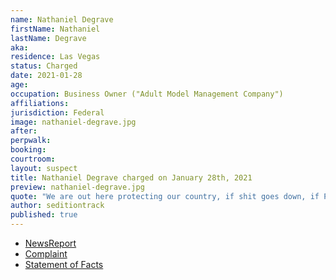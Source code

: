 ```yaml
---
name: Nathaniel Degrave
firstName: Nathaniel
lastName: Degrave
aka:
residence: Las Vegas
status: Charged
date: 2021-01-28
age:
occupation: Business Owner ("Adult Model Management Company")
affiliations:
jurisdiction: Federal
image: nathaniel-degrave.jpg
after:
perpwalk:
booking:
courtroom:
layout: suspect
title: Nathaniel Degrave charged on January 28th, 2021
preview: nathaniel-degrave.jpg
quote: "We are out here protecting our country, if shit goes down, if Pence does what we think he is going to do"
author: seditiontrack
published: true
---
```


- [NewsReport](https://www.8newsnow.com/i-team/i-team-special-reports/i-team-las-vegas-nevada-man-accused-of-taking-part-in-capitol-riot-called-president-trump-his-idol-fbi/)
- [Complaint](https://www.justice.gov/opa/page/file/1362391/download)
- [Statement of Facts](https://www.justice.gov/opa/page/file/1362391/download)
